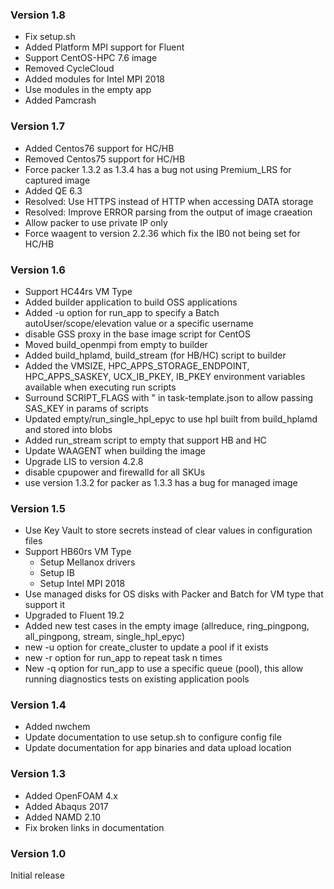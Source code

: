 ### Version 1.8
- Fix setup.sh
- Added Platform MPI support for Fluent
- Support CentOS-HPC 7.6 image
- Removed CycleCloud
- Added modules for Intel MPI 2018
- Use modules in the empty app
- Added Pamcrash

### Version 1.7
- Added Centos76 support for HC/HB
- Removed Centos75 support for HC/HB
- Force packer 1.3.2 as 1.3.4 has a bug not using Premium_LRS for captured image
- Added QE 6.3
- Resolved: Use HTTPS instead of HTTP when accessing DATA storage
- Resolved: Improve ERROR parsing from the output of image craeation 
- Allow packer to use private IP only
- Force waagent to version 2.2.36 which fix the IB0 not being set for HC/HB


### Version 1.6
- Support HC44rs VM Type
- Added builder application to build OSS applications
- Added -u option for run_app to specify a Batch autoUser/scope/elevation value or a specific username
- disable GSS proxy in the base image script for CentOS
- Moved build_openmpi from empty to builder
- Added build_hplamd, build_stream (for HB/HC) script to builder
- Added the VMSIZE, HPC_APPS_STORAGE_ENDPOINT, HPC_APPS_SASKEY, UCX_IB_PKEY, IB_PKEY environment variables available when executing run scripts
- Surround SCRIPT_FLAGS with " in task-template.json to allow passing SAS_KEY in params of scripts
- Updated empty/run_single_hpl_epyc to use hpl built from build_hplamd and stored into blobs
- Added run_stream script to empty that support HB and HC
- Update WAAGENT when building the image
- Upgrade LIS to version 4.2.8
- disable cpupower and firewalld for all SKUs
- use version 1.3.2 for packer as 1.3.3 has a bug for managed image


### Version 1.5
- Use Key Vault to store secrets instead of clear values in configuration files
- Support HB60rs VM Type
  - Setup Mellanox drivers
  - Setup IB
  - Setup Intel MPI 2018
- Use managed disks for OS disks with Packer and Batch for VM type that support it
- Upgraded to Fluent 19.2
- Added new test cases in the empty image (allreduce, ring_pingpong, all_pingpong, stream, single_hpl_epyc)
- new -u option for create_cluster to update a pool if it exists
- new -r option for run_app to repeat task n times
- New -q option for run_app to use a specific queue (pool), this allow running diagnostics tests on existing application pools

### Version 1.4
- Added nwchem
- Update documentation to use setup.sh to configure config file
- Update documentation for app binaries and data upload location

### Version 1.3
- Added OpenFOAM 4.x
- Added Abaqus 2017
- Added NAMD 2.10
- Fix broken links in documentation

### Version 1.0
Initial release